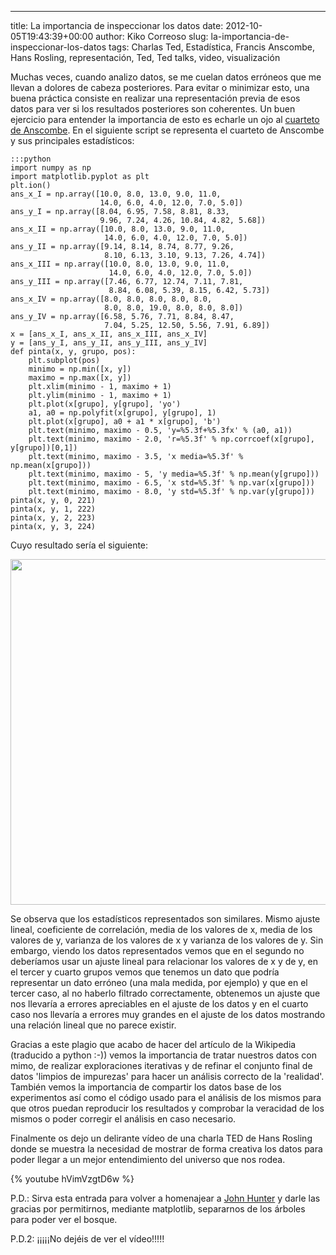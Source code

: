 ---
title: La importancia de inspeccionar los datos
date: 2012-10-05T19:43:39+00:00
author: Kiko Correoso
slug: la-importancia-de-inspeccionar-los-datos
tags: Charlas Ted, Estadística, Francis Anscombe, Hans Rosling, representación, Ted, Ted talks, video, visualización

Muchas veces, cuando analizo datos, se me cuelan datos erróneos que me llevan a dolores de cabeza posteriores. Para evitar o minimizar esto, una buena práctica consiste en realizar una representación previa de esos datos para ver si los resultados posteriores son coherentes. Un buen ejercicio para entender la importancia de esto es echarle un ojo al [cuarteto de Anscombe](http://es.wikipedia.org/wiki/Cuarteto_de_Anscombe). En el siguiente script se representa el cuarteto de Anscombe y sus principales estadísticos:

    :::python
    import numpy as np
    import matplotlib.pyplot as plt
    plt.ion()
    ans_x_I = np.array([10.0, 8.0, 13.0, 9.0, 11.0,
                        14.0, 6.0, 4.0, 12.0, 7.0, 5.0])
    ans_y_I = np.array([8.04, 6.95, 7.58, 8.81, 8.33,
                        9.96, 7.24, 4.26, 10.84, 4.82, 5.68])
    ans_x_II = np.array([10.0, 8.0, 13.0, 9.0, 11.0,
                         14.0, 6.0, 4.0, 12.0, 7.0, 5.0])
    ans_y_II = np.array([9.14, 8.14, 8.74, 8.77, 9.26,
                         8.10, 6.13, 3.10, 9.13, 7.26, 4.74])
    ans_x_III = np.array([10.0, 8.0, 13.0, 9.0, 11.0,
                          14.0, 6.0, 4.0, 12.0, 7.0, 5.0])
    ans_y_III = np.array([7.46, 6.77, 12.74, 7.11, 7.81,
                          8.84, 6.08, 5.39, 8.15, 6.42, 5.73])
    ans_x_IV = np.array([8.0, 8.0, 8.0, 8.0, 8.0,
                         8.0, 8.0, 19.0, 8.0, 8.0, 8.0])
    ans_y_IV = np.array([6.58, 5.76, 7.71, 8.84, 8.47,
                         7.04, 5.25, 12.50, 5.56, 7.91, 6.89])
    x = [ans_x_I, ans_x_II, ans_x_III, ans_x_IV]
    y = [ans_y_I, ans_y_II, ans_y_III, ans_y_IV]
    def pinta(x, y, grupo, pos):
        plt.subplot(pos)
        minimo = np.min([x, y])
        maximo = np.max([x, y])
        plt.xlim(minimo - 1, maximo + 1)
        plt.ylim(minimo - 1, maximo + 1)
        plt.plot(x[grupo], y[grupo], 'yo')
        a1, a0 = np.polyfit(x[grupo], y[grupo], 1)
        plt.plot(x[grupo], a0 + a1 * x[grupo], 'b')
        plt.text(minimo, maximo - 0.5, 'y=%5.3f+%5.3fx' % (a0, a1))
        plt.text(minimo, maximo - 2.0, 'r=%5.3f' % np.corrcoef(x[grupo], y[grupo])[0,1])
        plt.text(minimo, maximo - 3.5, 'x media=%5.3f' % np.mean(x[grupo]))
        plt.text(minimo, maximo - 5, 'y media=%5.3f' % np.mean(y[grupo]))
        plt.text(minimo, maximo - 6.5, 'x std=%5.3f' % np.var(x[grupo]))
        plt.text(minimo, maximo - 8.0, 'y std=%5.3f' % np.var(y[grupo]))
    pinta(x, y, 0, 221)
    pinta(x, y, 1, 222)
    pinta(x, y, 2, 223)
    pinta(x, y, 3, 224)

Cuyo resultado sería el siguiente:

[<img class="aligncenter size-full wp-image-957" title="Anscombe" src="http://new.pybonacci.org/images/2012/10/anscombe.png" alt="" width="652" height="553" srcset="https://pybonacci.org/wp-content/uploads/2012/10/anscombe.png 652w, https://pybonacci.org/wp-content/uploads/2012/10/anscombe-300x254.png 300w" sizes="(max-width: 652px) 100vw, 652px" />](http://new.pybonacci.org/images/2012/10/anscombe.png)

Se observa que los estadísticos representados son similares. Mismo ajuste lineal, coeficiente de correlación, media de los valores de x, media de los valores de y, varianza de los valores de x y varianza de los valores de y. Sin embargo, viendo los datos representados vemos que en el segundo no deberíamos usar un ajuste lineal para relacionar los valores de x y de y, en el tercer y cuarto grupos vemos que tenemos un dato que podría representar un dato erróneo (una mala medida, por ejemplo) y que en el tercer caso, al no haberlo filtrado correctamente, obtenemos un ajuste que nos llevaría a errores apreciables en el ajuste de los datos y en el cuarto caso nos llevaría a errores muy grandes en el ajuste de los datos mostrando una relación lineal que no parece existir.

Gracias a este plagio que acabo de hacer del artículo de la Wikipedia (traducido a python :-)) vemos la importancia de tratar nuestros datos con mimo, de realizar exploraciones iterativas y de refinar el conjunto final de datos 'limpios de impurezas' para hacer un análisis correcto de la 'realidad'. También vemos la importancia de compartir los datos base de los experimentos así como el código usado para el análisis de los mismos para que otros puedan reproducir los resultados y comprobar la veracidad de los mismos o poder corregir el análisis en caso necesario.

Finalmente os dejo un delirante vídeo de una charla TED de Hans Rosling donde se muestra la necesidad de mostrar de forma creativa los datos para poder llegar a un mejor entendimiento del universo que nos rodea.

{% youtube hVimVzgtD6w %}

P.D.: Sirva esta entrada para volver a homenajear a [John Hunter](http://numfocus.org/johnhunter/) y darle las gracias por permitirnos, mediante matplotlib, separarnos de los árboles para poder ver el bosque.

P.D.2: ¡¡¡¡¡No dejéis de ver el vídeo!!!!!
